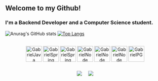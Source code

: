 ## Welcome to my Github!
### I'm a Backend Developer and a Computer Science student.

![Anurag's GitHub stats](https://github-readme-stats.vercel.app/api?username=gabrielrodrig0&show_icons=true&theme=tokyonight)
[![Top Langs](https://github-readme-stats.vercel.app/api/top-langs/?username=gabrielrodrig0&layout=compact&theme=tokyonight)](https://github.com/gabrielrodrig0/github-readme-stats)


<div style="display: inline_block" align="center"><br>
  <img align="center" alt="GabrielJava" height="50" width="50" src="https://cdn.jsdelivr.net/gh/devicons/devicon@latest/icons/java/java-original-wordmark.svg" />
  <img align="center" alt="GabrielSpring" height="50" width="50" src="https://cdn.jsdelivr.net/gh/devicons/devicon@latest/icons/spring/spring-original.svg" />
  <img  align="center" alt="GabrielSpring" height="50" width="50" src="https://cdn.jsdelivr.net/gh/devicons/devicon@latest/icons/javascript/javascript-original.svg" />
  <img align="center" alt="GabrielNode" height="50" width="50" src="https://cdn.jsdelivr.net/gh/devicons/devicon@latest/icons/nodejs/nodejs-original.svg" />
  <img align="center" alt="GabrielNode" height="50" width="50"  src="https://cdn.jsdelivr.net/gh/devicons/devicon@latest/icons/python/python-original.svg" />
  <img align="center" alt="GabrielNode" height="50" width="50" src="https://cdn.jsdelivr.net/gh/devicons/devicon@latest/icons/scikitlearn/scikitlearn-original.svg" />
  <img align="center" alt="GabrielPG" height="50" width="50" src="https://cdn.jsdelivr.net/gh/devicons/devicon@latest/icons/postgresql/postgresql-original.svg" />

 ##
 
<div style="display: flex; justify-content: center; gap: 20px;">
  <a href="mailto:gabrielrodrigonaga@gmail.com">
    <img src="https://img.shields.io/badge/-Gmail-%23333?style=for-the-badge&logo=gmail&logoColor=white" target="_blank">
  </a>
  <a href="https://br.linkedin.com/in/gabriel-rodrigo-dev" target="_blank">
    <img src="https://img.shields.io/badge/-LinkedIn-%230077B5?style=for-the-badge&logo=linkedin&logoColor=white" >
  </a>
</div>
